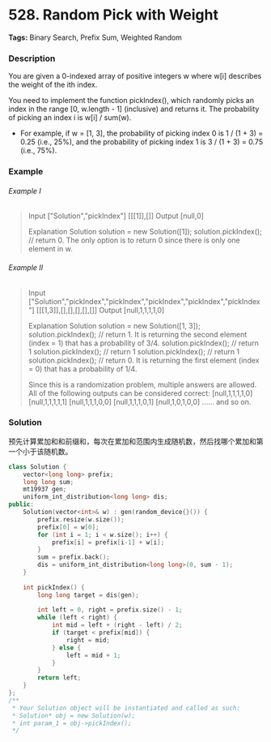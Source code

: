 # 528. Random Pick with Weight

**Tags:** Binary Search, Prefix Sum, Weighted Random

### Description

You are given a 0-indexed array of positive integers w where w[i] describes the weight of the ith index.

You need to implement the function pickIndex(), which randomly picks an index in the range [0, w.length - 1] (inclusive) and returns it. The probability of picking an index i is w[i] / sum(w).

- For example, if w = [1, 3], the probability of picking index 0 is 1 / (1 + 3) = 0.25 (i.e., 25%), and the probability of picking index 1 is 3 / (1 + 3) = 0.75 (i.e., 75%).

### Example 

###### Example I

> Input
> ["Solution","pickIndex"]
> [[[1]],[]]
> Output
> [null,0]
> 
> Explanation
> Solution solution = new Solution([1]);
> solution.pickIndex(); // return 0. The only option is to return 0 since there is only one element in w.

###### Example II

> Input
> ["Solution","pickIndex","pickIndex","pickIndex","pickIndex","pickIndex"]
> [[[1,3]],[],[],[],[],[]]
> Output
> [null,1,1,1,1,0]
> 
> Explanation
> Solution solution = new Solution([1, 3]);
> solution.pickIndex(); // return 1. It is returning the second element (index = 1) that has a probability of 3/4.
> solution.pickIndex(); // return 1
> solution.pickIndex(); // return 1
> solution.pickIndex(); // return 1
> solution.pickIndex(); // return 0. It is returning the first element (index = 0) that has a probability of 1/4.
> 
> Since this is a randomization problem, multiple answers are allowed.
> All of the following outputs can be considered correct:
> [null,1,1,1,1,0]
> [null,1,1,1,1,1]
> [null,1,1,1,0,0]
> [null,1,1,1,0,1]
> [null,1,0,1,0,0]
> ......
> and so on.

### Solution

预先计算累加和和前缀和，每次在累加和范围内生成随机数，然后找哪个累加和第一个小于该随机数。

```c++
class Solution {
    vector<long long> prefix;
    long long sum;
    mt19937 gen;
    uniform_int_distribution<long long> dis;
public:
    Solution(vector<int>& w) : gen(random_device{}()) {
        prefix.resize(w.size());
        prefix[0] = w[0];
        for (int i = 1; i < w.size(); i++) {
            prefix[i] = prefix[i-1] + w[i];
        }
        sum = prefix.back();
        dis = uniform_int_distribution<long long>(0, sum - 1);
    }
    
    int pickIndex() {
        long long target = dis(gen);
        
        int left = 0, right = prefix.size() - 1;
        while (left < right) {
            int mid = left + (right - left) / 2;
            if (target < prefix[mid]) {
                right = mid;
            } else {
                left = mid + 1;
            }
        }
        return left;
    }
};
/**
 * Your Solution object will be instantiated and called as such:
 * Solution* obj = new Solution(w);
 * int param_1 = obj->pickIndex();
 */
```
